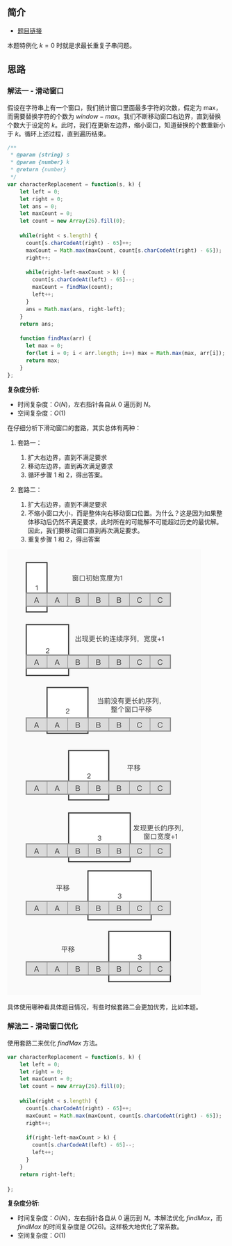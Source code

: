 ## 简介
- [题目链接](https://leetcode-cn.com/problems/longest-repeating-character-replacement/)

本题特例化 $k=0$ 时就是求最长重复子串问题。

## 思路
### 解法一 - 滑动窗口
假设在字符串上有一个窗口，我们统计窗口里面最多字符的次数，假定为 max，而需要替换字符的个数为 $window - max$。我们不断移动窗口右边界，直到替换个数大于设定的 $k$。此时，我们在更新左边界，缩小窗口，知道替换的个数重新小于 $k$。循环上述过程，直到遍历结束。

```javascript
/**
 * @param {string} s
 * @param {number} k
 * @return {number}
 */
var characterReplacement = function(s, k) {
    let left = 0;
    let right = 0;
    let ans = 0;
    let maxCount = 0;
    let count = new Array(26).fill(0);

    while(right < s.length) {
      count[s.charCodeAt(right) - 65]++;
      maxCount = Math.max(maxCount, count[s.charCodeAt(right) - 65]);
      right++;

      while(right-left-maxCount > k) {
        count[s.charCodeAt(left) - 65]--;
        maxCount = findMax(count);
        left++;
      }
      ans = Math.max(ans, right-left);
    }
    return ans;

    function findMax(arr) {
      let max = 0;
      for(let i = 0; i < arr.length; i++) max = Math.max(max, arr[i]);
      return max;
    }
};
```

**复杂度分析**:
- 时间复杂度：$O(N)$，左右指针各自从 $0$ 遍历到 $N$。
- 空间复杂度：$O(1)$


在仔细分析下滑动窗口的套路，其实总体有两种：
1. 套路一：
    1. 扩大右边界，直到不满足要求
    2. 移动左边界，直到再次满足要求
    3. 循环步骤 1 和 2，得出答案。

2. 套路二：
    1. 扩大右边界，直到不满足要求
    2. 不缩小窗口大小，而是整体向右移动窗口位置。为什么？这是因为如果整体移动后仍然不满足要求，此时所在的可能解不可能超过历史的最优解。因此，我们要移动窗口直到再次满足要求。
    3. 重复步骤 1 和 2，得出答案

![](images/424-1.jpg)

具体使用哪种看具体题目情况，有些时候套路二会更加优秀，比如本题。

### 解法二 - 滑动窗口优化
使用套路二来优化 $findMax$ 方法。
```javascript
var characterReplacement = function(s, k) {
    let left = 0;
    let right = 0;
    let maxCount = 0;
    let count = new Array(26).fill(0);

    while(right < s.length) {
      count[s.charCodeAt(right) - 65]++;
      maxCount = Math.max(maxCount, count[s.charCodeAt(right) - 65]);
      right++;

      if(right-left-maxCount > k) {
        count[s.charCodeAt(left) - 65]--;
        left++;
      }
    }
    return right-left;

};
```
**复杂度分析**:
- 时间复杂度：$O(N)$，左右指针各自从 $0$ 遍历到 $N$。本解法优化 $findMax$，而 $findMax$ 的时间复杂度是 $O(26)$。这样极大地优化了常系数。
- 空间复杂度：$O(1)$
